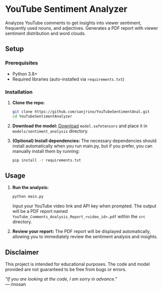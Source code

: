 # YouTube Sentiment Analyzer
Analyzes YouTube comments to get insights into viewer sentiment, frequently used nouns, and adjectives. Generates a PDF report with viewer sentiment distribution and word clouds.

## Setup
### Prerequisites
- Python 3.8+
- Required libraries (auto-installed via `requirements.txt`)

### Installation
1. **Clone the repo:**
   ```bash
   git clone https://github.com/sanjrino/YouTubeSentimentAnal.git
   cd YouTubeSentimentAnalyzer
   ```
2. **Download the model:**
   [Download](https://drive.google.com/drive/folders/12vEgQzEx3cIuglwueAydBsIMoLbjlWvL?usp=sharing) `model.safetensors` and place it in `models/sentiment_analysis` directory.

3. **(Optional) Install dependencies:**
   The necessary dependencies should install automatically when you run main.py, but if you prefer, you can manually install them by running:
   ```bash
   pip install -r requirements.txt
   ```

## Usage
1. **Run the analysis:**
   ```bash
   python main.py
   ```
   Input your YouTube video link and API key when prompted. The output will be a PDF report named `YouTube_Comments_Analysis_Report_<video_id>.pdf` within the `src` directory.

2. **Review your report:**
   The PDF report will be displayed automatically, allowing you to immediately review the sentiment analysis and insights.

## Disclaimer
This project is intended for educational purposes. The code and model provided are not guaranteed to be free from bugs or errors.

*"If you are looking at the code, I am sorry in advance."*  
— rinosan
